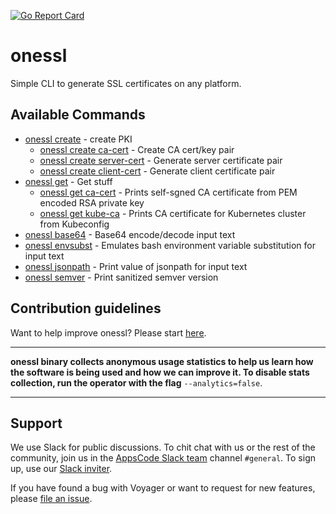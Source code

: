 [![Go Report Card](https://goreportcard.com/badge/github.com/kubepack/onessl)](https://goreportcard.com/report/github.com/kubepack/onessl)

# onessl
Simple CLI to generate SSL certificates on any platform.


## Available Commands
* [onessl create](/docs/reference/onessl_create.md)	 - create PKI
  * [onessl create ca-cert](/docs/reference/onessl_create_ca-cert.md)	 - Create CA cert/key pair
  * [onessl create server-cert](/docs/reference/onessl_create_server-cert.md)	 - Generate server certificate pair
  * [onessl create client-cert](/docs/reference/onessl_create_client-cert.md)	 - Generate client certificate pair
* [onessl get](/docs/reference/onessl_get.md)	 - Get stuff
  * [onessl get ca-cert](/docs/reference/onessl_get_ca-cert.md)	 - Prints self-sgned CA certificate from PEM encoded RSA private key
  * [onessl get kube-ca](/docs/reference/onessl_get_kube-ca.md)	 - Prints CA certificate for Kubernetes cluster from Kubeconfig
* [onessl base64](/docs/reference/onessl_base64.md)	 - Base64 encode/decode input text
* [onessl envsubst](/docs/reference/onessl_envsubst.md)	 - Emulates bash environment variable substitution for input text
* [onessl jsonpath](/docs/reference/onessl_jsonpath.md)	 - Print value of jsonpath for input text
* [onessl semver](/docs/reference/onessl_semver.md)	 - Print sanitized semver version


## Contribution guidelines
Want to help improve onessl? Please start [here](/CONTRIBUTING.md).

---

**onessl binary collects anonymous usage statistics to help us learn how the software is being used and how we can improve it. To disable stats collection, run the operator with the flag** `--analytics=false`.

---

## Support

We use Slack for public discussions. To chit chat with us or the rest of the community, join us in the [AppsCode Slack team](https://appscode.slack.com/messages/C0XQFLGRM/details/) channel `#general`. To sign up, use our [Slack inviter](https://slack.appscode.com/).

If you have found a bug with Voyager or want to request for new features, please [file an issue](https://github.com/appscode/voyager/issues/new).
